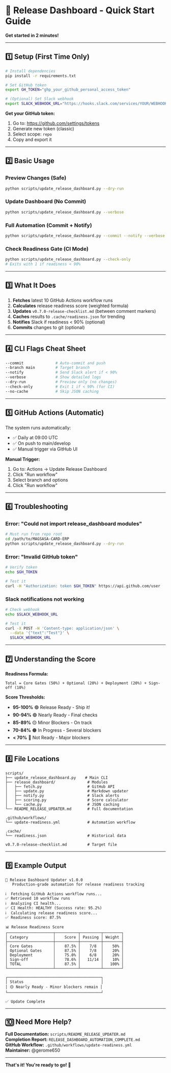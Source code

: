 # 🚀 Release Dashboard - Quick Start Guide

**Get started in 2 minutes!**

---

## 1️⃣ Setup (First Time Only)

```bash
# Install dependencies
pip install -r requirements.txt

# Set GitHub token
export GH_TOKEN="ghp_your_github_personal_access_token"

# (Optional) Set Slack webhook
export SLACK_WEBHOOK_URL="https://hooks.slack.com/services/YOUR/WEBHOOK/URL"
```

**Get your GitHub token:**
1. Go to: https://github.com/settings/tokens
2. Generate new token (classic)
3. Select scope: `repo`
4. Copy and export it

---

## 2️⃣ Basic Usage

### Preview Changes (Safe)
```bash
python scripts/update_release_dashboard.py --dry-run
```

### Update Dashboard (No Commit)
```bash
python scripts/update_release_dashboard.py --verbose
```

### Full Automation (Commit + Notify)
```bash
python scripts/update_release_dashboard.py --commit --notify --verbose
```

### Check Readiness Gate (CI Mode)
```bash
python scripts/update_release_dashboard.py --check-only
# Exits with 1 if readiness < 90%
```

---

## 3️⃣ What It Does

1. **Fetches** latest 10 GitHub Actions workflow runs
2. **Calculates** release readiness score (weighted formula)
3. **Updates** `v0.7.0-release-checklist.md` (between comment markers)
4. **Caches** results to `.cache/readiness.json` for trending
5. **Notifies** Slack if readiness < 90% (optional)
6. **Commits** changes to git (optional)

---

## 4️⃣ CLI Flags Cheat Sheet

```bash
--commit              # Auto-commit and push
--branch main         # Target branch
--notify              # Send Slack alert if < 90%
--verbose             # Show detailed logs
--dry-run             # Preview only (no changes)
--check-only          # Exit 1 if < 90% (for CI)
--no-cache            # Skip JSON caching
```

---

## 5️⃣ GitHub Actions (Automatic)

The system runs automatically:
- ✅ Daily at 09:00 UTC
- ✅ On push to main/develop
- ✅ Manual trigger via GitHub UI

**Manual Trigger:**
1. Go to: Actions → Update Release Dashboard
2. Click "Run workflow"
3. Select branch and options
4. Click "Run workflow"

---

## 6️⃣ Troubleshooting

### Error: "Could not import release_dashboard modules"
```bash
# Must run from repo root
cd /path/to/MAGSASA-CARD-ERP
python scripts/update_release_dashboard.py --dry-run
```

### Error: "Invalid GitHub token"
```bash
# Verify token
echo $GH_TOKEN

# Test it
curl -H "Authorization: token $GH_TOKEN" https://api.github.com/user
```

### Slack notifications not working
```bash
# Check webhook
echo $SLACK_WEBHOOK_URL

# Test it
curl -X POST -H 'Content-type: application/json' \
  --data '{"text":"Test"}' \
  $SLACK_WEBHOOK_URL
```

---

## 7️⃣ Understanding the Score

**Readiness Formula:**
```
Total = Core Gates (50%) + Optional (20%) + Deployment (20%) + Sign-off (10%)
```

**Score Thresholds:**
- **95-100%** 🟢 Release Ready - Ship it!
- **90-94%** 🟢 Nearly Ready - Final checks
- **85-89%** 🟡 Minor Blockers - On track
- **70-84%** 🟠 In Progress - Several blockers
- **< 70%** 🔴 Not Ready - Major blockers

---

## 8️⃣ File Locations

```
scripts/
├── update_release_dashboard.py    # Main CLI
├── release_dashboard/              # Modules
│   ├── fetch.py                    # GitHub API
│   ├── update.py                   # Markdown updater
│   ├── notify.py                   # Slack alerts
│   ├── scoring.py                  # Score calculator
│   └── cache.py                    # JSON caching
└── README_RELEASE_UPDATER.md       # Full documentation

.github/workflows/
└── update-readiness.yml            # Automation workflow

.cache/
└── readiness.json                  # Historical data

v0.7.0-release-checklist.md         # Target file
```

---

## 9️⃣ Example Output

```
🚀 Release Dashboard Updater v1.0.0
   Production-grade automation for release readiness tracking

ℹ️  Fetching GitHub Actions workflow runs...
✅ Retrieved 10 workflow runs
ℹ️  Analyzing CI health...
✅ CI Health: HEALTHY (Success rate: 95.2%)
ℹ️  Calculating release readiness score...
✅ Readiness score: 87.5%

📊 Release Readiness Score
┌────────────────────┬──────────┬─────────┬────────┐
│ Category           │    Score │ Passing │ Weight │
├────────────────────┼──────────┼─────────┼────────┤
│ Core Gates         │    87.5% │    7/8  │    50% │
│ Optional Gates     │    87.5% │    7/8  │    20% │
│ Deployment         │    75.0% │    6/8  │    20% │
│ Sign-off           │    78.6% │   11/14 │    10% │
│ TOTAL              │    87.5% │         │   100% │
└────────────────────┴──────────┴─────────┴────────┘

┌─────────────────────────────────────────┐
│ Status                                  │
│ 🟡 Nearly Ready - Minor blockers remain │
└─────────────────────────────────────────┘

✅ Update Complete
```

---

## 🔟 Need More Help?

**Full Documentation:** `scripts/README_RELEASE_UPDATER.md`  
**Completion Report:** `RELEASE_DASHBOARD_AUTOMATION_COMPLETE.md`  
**GitHub Workflow:** `.github/workflows/update-readiness.yml`  
**Maintainer:** @gerome650  

---

**That's it! You're ready to go! 🎉**

